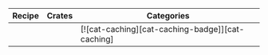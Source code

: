 | Recipe | Crates | Categories |
|--------|--------|------------|
|  |  | [![cat-caching][cat-caching-badge]][cat-caching] |
